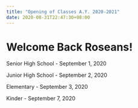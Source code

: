 ```yaml
---
title: "Opening of Classes A.Y. 2020-2021"
date: 2020-08-31T22:47:30+08:00
---
```

# Welcome Back Roseans!

Senior High School - September 1, 2020

Junior High School - September 2, 2020

Elementary - September 3, 2020

Kinder - September 7, 2020